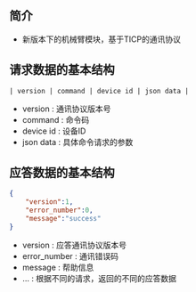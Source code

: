 ## 简介

+ 新版本下的机械臂模块，基于TICP的通讯协议

## 请求数据的基本结构

```
| version | command | device id | json data |
```

+ version : 通讯协议版本号
+ command : 命令码
+ device id : 设备ID
+ json data : 具体命令请求的参数

## 应答数据的基本结构

```json
{
    "version":1,
    "error_number":0,
    "message":"success"
}
```

+ version : 应答通讯协议版本号
+ error_number : 通讯错误码
+ message : 帮助信息
+ ... : 根据不同的请求，返回的不同的应答数据